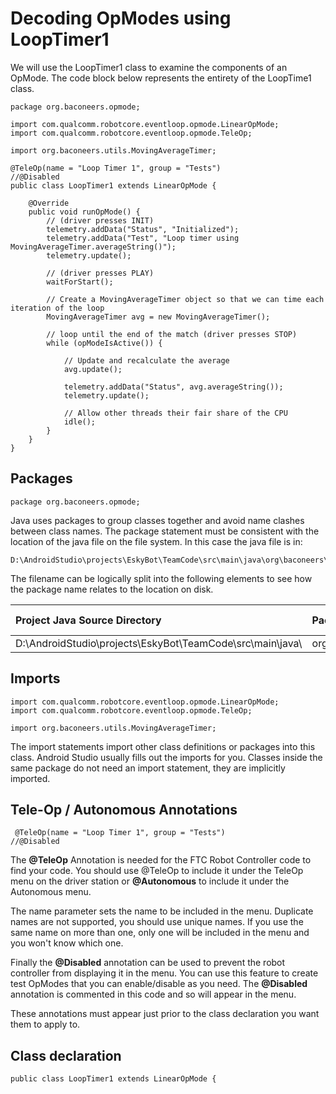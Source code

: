 # Decoding OpModes using LoopTimer1

We will use the LoopTimer1 class to examine the components of an OpMode. The code block below represents the entirety of the LoopTime1 class.

```
package org.baconeers.opmode;

import com.qualcomm.robotcore.eventloop.opmode.LinearOpMode;
import com.qualcomm.robotcore.eventloop.opmode.TeleOp;

import org.baconeers.utils.MovingAverageTimer;

@TeleOp(name = "Loop Timer 1", group = "Tests")
//@Disabled
public class LoopTimer1 extends LinearOpMode {

    @Override
    public void runOpMode() {
        // (driver presses INIT)
        telemetry.addData("Status", "Initialized");
        telemetry.addData("Test", "Loop timer using MovingAverageTimer.averageString()");
        telemetry.update();

        // (driver presses PLAY)
        waitForStart();

        // Create a MovingAverageTimer object so that we can time each iteration of the loop
        MovingAverageTimer avg = new MovingAverageTimer();

        // loop until the end of the match (driver presses STOP)
        while (opModeIsActive()) {

            // Update and recalculate the average
            avg.update();

            telemetry.addData("Status", avg.averageString());
            telemetry.update();

            // Allow other threads their fair share of the CPU
            idle();
        }
    }
}
```

## Packages

```
package org.baconeers.opmode;
```

Java uses packages to group classes together and avoid name clashes between class names. The package statement must be consistent with the location of the java file on the file system. In this case the java file is in:

```
D:\AndroidStudio\projects\EskyBot\TeamCode\src\main\java\org\baconeers\opmode\LoopTimer1.java
```

The filename can be logically split into the following elements to see how the package name relates to the location on disk.

| Project Java Source Directory | Package Path | Java Source File |
| :--- | :--- | :--- |
| D:\AndroidStudio\projects\EskyBot\TeamCode\src\main\java\ | org\baconeers\opmode | LoopTimer1.java |

## Imports

```
import com.qualcomm.robotcore.eventloop.opmode.LinearOpMode;
import com.qualcomm.robotcore.eventloop.opmode.TeleOp;

import org.baconeers.utils.MovingAverageTimer;
```

The import statements import other class definitions or packages into this class. Android Studio usually fills out the imports for you. Classes inside the same package do not need an import statement, they are implicitly imported.

## Tele-Op / Autonomous Annotations

```
 @TeleOp(name = "Loop Timer 1", group = "Tests")
//@Disabled
```

The **@TeleOp** Annotation is needed for the FTC Robot Controller code to find your code. You should use @TeleOp to include it under the TeleOp menu on the driver station or **@Autonomous** to include it under the Autonomous menu.

The name parameter sets the name to be included in the menu. Duplicate names are not supported, you should use unique names. If you use the same name on more than one, only one will be included in the menu and you won't know which one.

Finally the **@Disabled** annotation can be used to prevent the robot controller from displaying it in the menu. You can use this feature to create test OpModes that you can enable/disable as you need. The **@Disabled** annotation is commented in this code and so will appear in the menu.

These annotations must appear just prior to the class declaration you want them to apply to.

## Class declaration

```
public class LoopTimer1 extends LinearOpMode {
```

```


```



